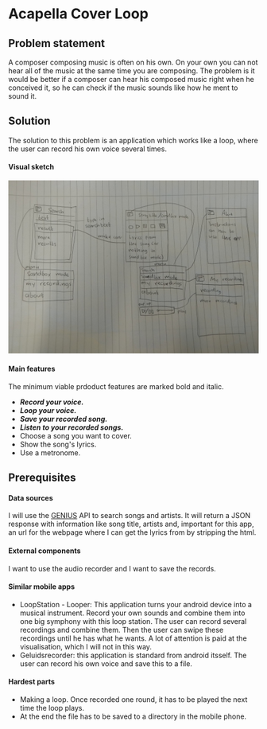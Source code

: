 # Acapella Cover Loop


## Problem statement

A composer composing music is often on his own. On your own you can not hear all of the music at the same time you are composing.
The problem is it would be better if a composer can hear his composed music right when he conceived it, so he can check if the music sounds like how he ment to sound it.


## Solution

The solution to this problem is an application which works like a loop, where the user can record his own voice several times.

#### Visual sketch

![alt text](https://github.com/suitendaal/finalProject/blob/master/doc/IMG_20180108_135306.jpg)

#### Main features

The minimum viable prdoduct features are marked bold and italic.
* ***Record your voice.***
* ***Loop your voice.***
* ***Save your recorded song.***
* ***Listen to your recorded songs.***
* Choose a song you want to cover. 
* Show the song's lyrics.
* Use a metronome.


## Prerequisites

#### Data sources

I will use the [GENIUS](https://genius.com/api-clients) API to search songs and artists. It will return a JSON response with information like song title, artists and, important for this app, an url for the webpage where I can get the lyrics from by stripping the html.

#### External components

I want to use the audio recorder and I want to save the records.

#### Similar mobile apps

* LoopStation - Looper: This application turns your android device into a musical instrument. Record your own sounds and combine them into one big symphony with this loop station. The user can record several recordings and combine them. Then the user can swipe these recordings until he has what he wants. A lot of attention is paid at the visualisation, which I will not in this way.
* Geluidsrecorder: this application is standard from android itsself. The user can record his own voice and save this to a file.

#### Hardest parts

* Making a loop. Once recorded one round, it has to be played the next time the loop plays.
* At the end the file has to be saved to a directory in the mobile phone.
